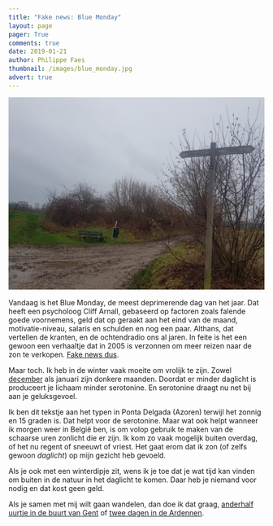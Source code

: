 ```yaml
---
title: "Fake news: Blue Monday"
layout: page
pager: True
comments: true
date: 2019-01-21
author: Philippe Faes
thumbnail: /images/blue_monday.jpg
advert: true
---
```


![Blue Monday](/images/blue_monday.jpg)

Vandaag is het Blue Monday, de meest deprimerende dag van het jaar. Dat heeft een psycholoog Cliff Arnall, gebaseerd op factoren zoals falende goede voornemens, geld dat op geraakt aan het eind van de maand, motivatie-niveau, salaris en schulden en nog een paar. Althans, dat vertellen de kranten, en de ochtendradio ons al jaren. In feite is het een gewoon een verhaaltje dat in 2005 is verzonnen om meer reizen naar de zon te verkopen. [Fake news dus](https://nl.wikipedia.org/wiki/Blue_Monday_(dag)).

Maar toch. Ik heb in de winter vaak moeite om vrolijk te zijn. Zowel [december](/c/a/winterstress.html) als januari zijn donkere maanden. Doordat er minder daglicht is produceert je lichaam minder serotonine. En serotonine draagt nu net bij aan je geluksgevoel.

Ik ben dit tekstje aan het typen in Ponta Delgada (Azoren) terwijl het zonnig en 15 graden is. Dat helpt voor de serotonine. Maar wat ook helpt wanneer ik morgen weer in België ben, is om volop gebruik te maken van de schaarse uren zonlicht die er zijn. Ik kom zo vaak mogelijk buiten overdag, of het nu regent of sneeuwt of vriest. Het gaat erom dat ik zon (of zelfs gewoon *daglicht*) op mijn gezicht heb gevoeld. 

Als je ook met een winterdipje zit, wens ik je toe dat je wat tijd kan vinden om buiten in de natuur in het daglicht te komen. Daar heb je niemand voor nodig en dat kost geen geld.

Als je samen met mij wilt gaan wandelen, dan doe ik dat graag, [anderhalf uurtje in de buurt van Gent](/wandel_met_mij.html) of [twee dagen in de Ardennen](/news/tweedaagse1.html).

